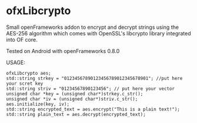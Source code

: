 # ofxLibcrypto
Small openFrameworks addon to encrypt and decrypt strings using the AES-256 algorithm which comes with OpenSSL's libcrypto library integrated into OF core.

Tested on Android with openFrameworks 0.8.0


USAGE:

    ofxLibcrypto aes;
    std::string strkey = "01234567890123456789012345678901"; //put here your scret key
    std::string striv = "01234567890123456"; // put here your vector
    unsigned char *key = (unsigned char*)strkey.c_str();
    unsigned char *iv = (unsigned char*)striv.c_str();
    aes.initialize(key, iv);
    std::string encrypted_text = aes.encrypt("This is a plain text!");
    std::string plain_text = aes.decrypt(encrypted_text);
